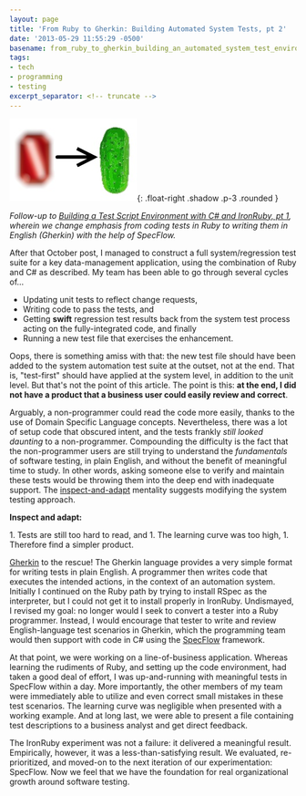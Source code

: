 ```yaml
---
layout: page
title: 'From Ruby to Gherkin: Building Automated System Tests, pt 2'
date: '2013-05-29 11:55:29 -0500'
basename: from_ruby_to_gherkin_building_an_automated_system_test_environment_pt_2
tags:
- tech
- programming
- testing
excerpt_separator: <!-- truncate -->
---
```



![image depicting a ruby and gherkin](/images/fromRubyToGherkin.jpg){: .float-right .shadow .p-3 .rounded }

_Follow-up to [Building a Test Script Environment with C# and IronRuby, pt
1](/archive/2012/10/11/building_a_test_script_environment_with_c_and_ironruby_pt_1/),
wherein we change emphasis from coding tests in Ruby to writing them in English
(Gherkin) with the help of SpecFlow._

After that October post, I managed to construct a full system/regression test
suite for a key data-management application, using the combination of Ruby and
C# as described. My team has been able to go through several cycles of&hellip;

<!-- truncate -->

* Updating unit tests to reflect change requests,
* Writing code to pass the tests, and
* Getting **swift** regression test results back from the system test process
  acting on the fully-integrated code, and finally
* Running a new test file that exercises the enhancement.

Oops, there is something amiss with that: the new test file should have been
added to the system automation test suite at the outset, not at the end. That
is, "test-first" should have applied at the system level, in addition to the
unit level. But that's not the point of this article. The point is this: **at
the end, I did not have a product that a business user could easily review and
correct**.

Arguably, a non-programmer could read the code more easily, thanks to the use of
Domain Specific Language concepts. Nevertheless, there was a lot of setup code
that obscured intent, and the tests frankly _still looked daunting_ to a
non-programmer. Compounding the difficulty is the fact that the non-programmer
users are still trying to understand the _fundamentals_ of software testing, in
plain English, and without the benefit of meaningful time to study. In other
words, asking someone else to verify and maintain these tests would be throwing
them into the deep end with inadequate support. The [inspect-and-adapt](http://marcbless.blogspot.com/2011/05/agile-principle-12-inspect-and-adapt.html)
mentality suggests modifying the system testing approach.

<div class="float-right shadow p-3 rounded bg-dark text-light">
<p><b>Inspect and adapt:</b></p>
1. Tests are still too hard to read, and
1. The learning curve was too high,
1. Therefore find a simpler product.
</div>

[Gherkin](https://github.com/cucumber/cucumber/wiki/Gherkin) to the
rescue! The Gherkin language provides a very simple format for writing tests in
plain English. A programmer then writes code that executes the intended actions,
in the context of an automation system. Initially I continued on the Ruby path
by trying to install RSpec as the interpreter, but I could not get it to install
properly in IronRuby. Undismayed, I revised my goal: no longer would I seek to
convert a tester into a Ruby programmer. Instead, I would encourage that tester
to write and review English-language test scenarios in Gherkin, which the
programming team would then support with code in C# using the [SpecFlow](http://www.specflow.org/specflownew/) framework.

At that point, we were working on a line-of-business application. Whereas
learning the rudiments of Ruby, and setting up the code environment, had taken a
good deal of effort, I was up-and-running with meaningful tests in SpecFlow
within a day. More importantly, the other members of my team were immediately
able to utilize and even correct small mistakes in these test scenarios. The
learning curve was negligible when presented with a working example. And at long
last, we were able to present a file containing test descriptions to a business
analyst and get direct feedback.

The IronRuby experiment was not a failure: it delivered a meaningful result.
Empirically, however, it was a less-than-satisfying result. We evaluated,
re-prioritized, and moved-on to the next iteration of our experimentation:
SpecFlow. Now we feel that we have the foundation for real organizational growth
around software testing.
